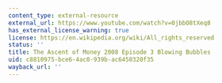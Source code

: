 ```yaml
---
content_type: external-resource
external_url: https://www.youtube.com/watch?v=0jbbO8tXeq8
has_external_license_warning: true
license: https://en.wikipedia.org/wiki/All_rights_reserved
status: ''
title: The Ascent of Money 2008 Episode 3 Blowing Bubbles
uid: c8810975-bce6-4ac0-939b-ac6450320f35
wayback_url: ''
---
```

